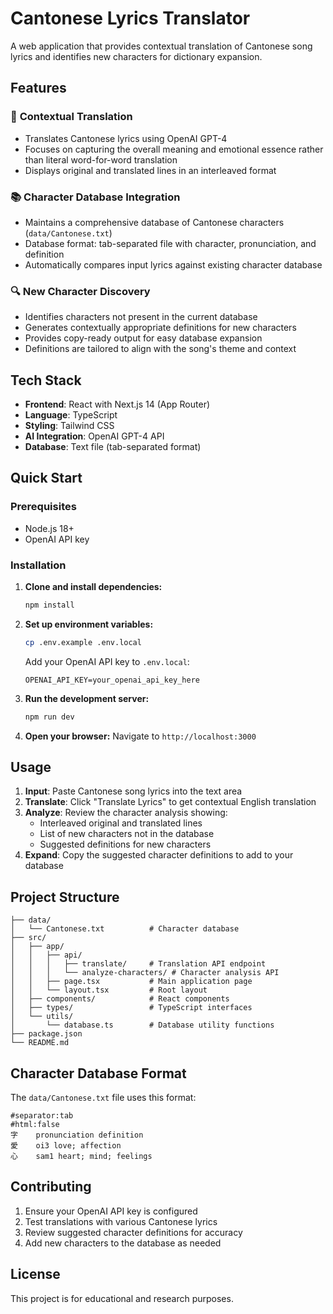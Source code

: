 # Cantonese Lyrics Translator

A web application that provides contextual translation of Cantonese song lyrics and identifies new characters for dictionary expansion.

## Features

### 🎵 **Contextual Translation**
- Translates Cantonese lyrics using OpenAI GPT-4
- Focuses on capturing the overall meaning and emotional essence rather than literal word-for-word translation
- Displays original and translated lines in an interleaved format

### 📚 **Character Database Integration**
- Maintains a comprehensive database of Cantonese characters (`data/Cantonese.txt`)
- Database format: tab-separated file with character, pronunciation, and definition
- Automatically compares input lyrics against existing character database

### 🔍 **New Character Discovery**
- Identifies characters not present in the current database
- Generates contextually appropriate definitions for new characters
- Provides copy-ready output for easy database expansion
- Definitions are tailored to align with the song's theme and context

## Tech Stack

- **Frontend**: React with Next.js 14 (App Router)
- **Language**: TypeScript
- **Styling**: Tailwind CSS
- **AI Integration**: OpenAI GPT-4 API
- **Database**: Text file (tab-separated format)

## Quick Start

### Prerequisites
- Node.js 18+
- OpenAI API key

### Installation

1. **Clone and install dependencies:**
   ```bash
   npm install
   ```

2. **Set up environment variables:**
   ```bash
   cp .env.example .env.local
   ```
   
   Add your OpenAI API key to `.env.local`:
   ```
   OPENAI_API_KEY=your_openai_api_key_here
   ```

3. **Run the development server:**
   ```bash
   npm run dev
   ```

4. **Open your browser:**
   Navigate to `http://localhost:3000`

## Usage

1. **Input**: Paste Cantonese song lyrics into the text area
2. **Translate**: Click "Translate Lyrics" to get contextual English translation
3. **Analyze**: Review the character analysis showing:
   - Interleaved original and translated lines
   - List of new characters not in the database
   - Suggested definitions for new characters
4. **Expand**: Copy the suggested character definitions to add to your database

## Project Structure

```
├── data/
│   └── Cantonese.txt          # Character database
├── src/
│   ├── app/
│   │   ├── api/
│   │   │   ├── translate/     # Translation API endpoint
│   │   │   └── analyze-characters/ # Character analysis API
│   │   ├── page.tsx           # Main application page
│   │   └── layout.tsx         # Root layout
│   ├── components/            # React components
│   ├── types/                 # TypeScript interfaces
│   └── utils/
│       └── database.ts        # Database utility functions
├── package.json
└── README.md
```

## Character Database Format

The `data/Cantonese.txt` file uses this format:
```
#separator:tab
#html:false
字    pronunciation definition
愛    oi3 love; affection
心    sam1 heart; mind; feelings
```

## Contributing

1. Ensure your OpenAI API key is configured
2. Test translations with various Cantonese lyrics
3. Review suggested character definitions for accuracy
4. Add new characters to the database as needed

## License

This project is for educational and research purposes.